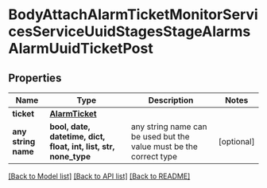 # BodyAttachAlarmTicketMonitorServicesServiceUuidStagesStageAlarmsAlarmUuidTicketPost


## Properties
Name | Type | Description | Notes
------------ | ------------- | ------------- | -------------
**ticket** | [**AlarmTicket**](AlarmTicket.md) |  | 
**any string name** | **bool, date, datetime, dict, float, int, list, str, none_type** | any string name can be used but the value must be the correct type | [optional]

[[Back to Model list]](../README.md#documentation-for-models) [[Back to API list]](../README.md#documentation-for-api-endpoints) [[Back to README]](../README.md)


